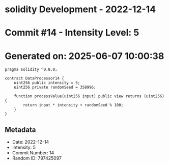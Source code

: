 ﻿# solidity Development - 2022-12-14
# Commit #14 - Intensity Level: 5
# Generated on: 2025-06-07 10:00:38
```solidity
pragma solidity ^0.8.0;

contract DataProcessor14 {
    uint256 public intensity = 5;
    uint256 private randomSeed = 358996;

    function processValue(uint256 input) public view returns (uint256) {
        return input * intensity + randomSeed % 100;
    }
}
```
## Metadata
- Date: 2022-12-14
- Intensity: 5
- Commit Number: 14
- Random ID: 797425097
